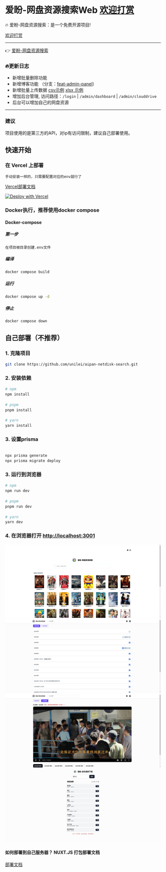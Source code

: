 # 爱盼-网盘资源搜索Web [欢迎打赏](https://www.aipan.me/donate)

🔥 爱盼-网盘资源搜索：是一个免费开源项目!

[欢迎打赏](https://www.aipan.me/donate)

-------------------
👉 [爱盼-网盘资源搜索](https://www.aipan.me)
 
### 🔥更新日志

- 新增批量删除功能
- 新增博客功能 （分支：[feat-admin-panel](https://github.com/unilei/aipan-netdisk-search/tree/feat-add-admin-panel)）
- 新增批量上传数据 [csv示例](/assets//readme//demo/demo-multi.csv) [xlsx 示例](/assets/readme/demo/demo-multi.xls)
- 增加后台管理, 访问路径：`/login` | `/admin/dashboard` | `/admin/clouddrive`
- 后台可以增加自己的网盘资源
---- 
 
### 建议
项目使用的是第三方的API，对ip有访问限制，建议自己部署使用。

## 快速开始

### 在 Vercel 上部署

`手动安装一样的，只需要配置对应的env就行了`

[Vercel部署文档](/README_VERCEL.md)

[![Deploy with Vercel](https://vercel.com/button)](https://vercel.com/new/clone?repository-url=https://github.com/kint7669/Aipan_KinT.git&project-name=Aipan_KinT&repository-name=Aipan_KinT)

 
### Docker执行，推荐使用docker compose
 
#### Docker-compose

##### 第一步

```在项目根目录创建.env文件```

##### 编译

```bash
docker compose build
```
##### 运行

```bash
docker compose up -d
```

##### 停止

```bash
docker compose down
```

## 自己部署（不推荐）
### 1. 克隆项目

```bash
git clone https://github.com/unilei/aipan-netdisk-search.git
```

### 2. 安装依赖
```bash
# npm
npm install

# pnpm
pnpm install

# yarn
yarn install
```

### 3. 设置prisma

```bash

npx prisma generate
npx prisma migrate deploy

```
### 3. 运行到浏览器

```bash
# npm
npm run dev

# pnpm
pnpm run dev

# yarn
yarn dev
```

### 4. 在浏览器打开 [http://localhost:3001](http://localhost:3001)

![success_deploy.jpg](/assets/readme/screen-1.png)
![success_deploy.jpg](/assets/readme/screen-2.png)
![success_deploy.jpg](/assets/readme/screen-3.png)
![success_deploy.jpg](/assets/readme/screen-4.png)

#### 如何部署到自己服务器？ NUXT.JS 打包部署文档

[部署文档](https://nuxt.com/docs/getting-started/deployment)
